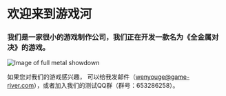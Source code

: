 # 欢迎来到游戏河

### 我们是一家很小的游戏制作公司，我们正在开发一款名为《全金属对决》的游戏。

![Image of full metal showdown](/images/war.gif)

如果您对我们的游戏感兴趣，
可以给我发邮件（wenyouge@game-river.com），或者加入我们的测试QQ群（群号：653286258）。
